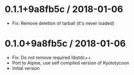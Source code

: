 # 0.1.1+9a8fb5c / 2018-01-06

  * Fix: Remove deletion of tarball (it's never loaded)

# 0.1.0+9a8fb5c / 2018-01-06

  * Fix: Do not remove required libstdc++
  * Port to Alpine, use self compiled version of Kyototycoon
  * Initial version
